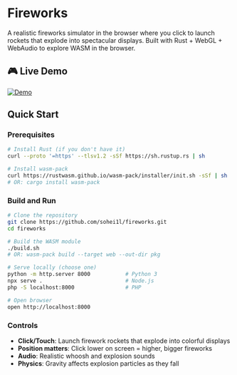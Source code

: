# Fireworks

A realistic fireworks simulator in the browser where you click to launch rockets that explode into spectacular displays. Built with Rust + WebGL + WebAudio to explore WASM in the browser.

## 🎮 Live Demo

[![Demo](https://img.shields.io/badge/Live%20Demo-Fireworks-blue?style=for-the-badge)](https://sohei1l.github.io/fireworks/)

## Quick Start

### Prerequisites

```bash
# Install Rust (if you don't have it)
curl --proto '=https' --tlsv1.2 -sSf https://sh.rustup.rs | sh

# Install wasm-pack
curl https://rustwasm.github.io/wasm-pack/installer/init.sh -sSf | sh
# OR: cargo install wasm-pack
```

### Build and Run

```bash
# Clone the repository
git clone https://github.com/sohei1l/fireworks.git
cd fireworks

# Build the WASM module
./build.sh
# OR: wasm-pack build --target web --out-dir pkg

# Serve locally (choose one)
python -m http.server 8000           # Python 3
npx serve .                          # Node.js
php -S localhost:8000                # PHP

# Open browser
open http://localhost:8000
```

### Controls

- **Click/Touch**: Launch firework rockets that explode into colorful displays
- **Position matters**: Click lower on screen = higher, bigger fireworks
- **Audio**: Realistic whoosh and explosion sounds
- **Physics**: Gravity affects explosion particles as they fall
